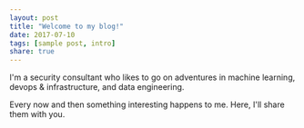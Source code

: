 ```yaml
---
layout: post
title: "Welcome to my blog!"
date: 2017-07-10
tags: [sample post, intro]
share: true
---
```


I'm a security consultant who likes to go on adventures in machine learning, devops & infrastructure, and data engineering.

Every now and then something interesting happens to me.  Here, I'll share them with you. 
